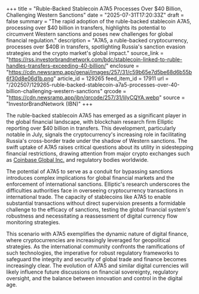 +++
title = "Ruble-Backed Stablecoin A7A5 Processes Over $40 Billion, Challenging Western Sanctions"
date = "2025-07-31T17:20:33Z"
draft = false
summary = "The rapid adoption of the ruble-backed stablecoin A7A5, processing over $40 billion in transfers, highlights its potential to circumvent Western sanctions and poses new challenges for global financial regulation."
description = "A7A5, a ruble-backed cryptocurrency, processes over $40B in transfers, spotlighting Russia's sanction evasion strategies and the crypto market's global impact."
source_link = "https://rss.investorbrandnetwork.com/bdc/stablecoin-linked-to-ruble-handles-transfers-exceeding-40-billion/"
enclosure = "https://cdn.newsramp.app/genai/images/257/31/c59b65e7d5be68d6b55b6f30d8e06d1b.png"
article_id = 129265
feed_item_id = 17911
url = "/202507/129265-ruble-backed-stablecoin-a7a5-processes-over-40-billion-challenging-western-sanctions"
qrcode = "https://cdn.newsramp.app/ibn/qrcode/257/31/lilyCQYA.webp"
source = "InvestorBrandNetwork (IBN)"
+++

<p>The ruble-backed stablecoin A7A5 has emerged as a significant player in the global financial landscape, with blockchain research firm Elliptic reporting over $40 billion in transfers. This development, particularly notable in July, signals the cryptocurrency's increasing role in facilitating Russia's cross-border trade under the shadow of Western sanctions. The swift uptake of A7A5 raises critical questions about its utility in sidestepping financial restrictions, drawing attention from major crypto exchanges such as <a href='https://www.coinbase.com' rel='nofollow' target='_blank'>Coinbase Global Inc.</a> and regulatory bodies worldwide.</p><p>The potential of A7A5 to serve as a conduit for bypassing sanctions introduces complex implications for global financial markets and the enforcement of international sanctions. Elliptic's research underscores the difficulties authorities face in overseeing cryptocurrency transactions in international trade. The capacity of stablecoins like A7A5 to enable substantial transactions without direct supervision presents a formidable challenge to the efficacy of sanctions, testing the global financial system's robustness and necessitating a reassessment of digital currency flow monitoring strategies.</p><p>This scenario with A7A5 exemplifies the dynamic nature of digital finance, where cryptocurrencies are increasingly leveraged for geopolitical strategies. As the international community confronts the ramifications of such technologies, the imperative for robust regulatory frameworks to safeguard the integrity and security of global trade and finance becomes increasingly clear. The evolution of A7A5 and similar digital currencies will likely influence future discussions on financial sovereignty, regulatory oversight, and the balance between innovation and control in the digital age.</p>